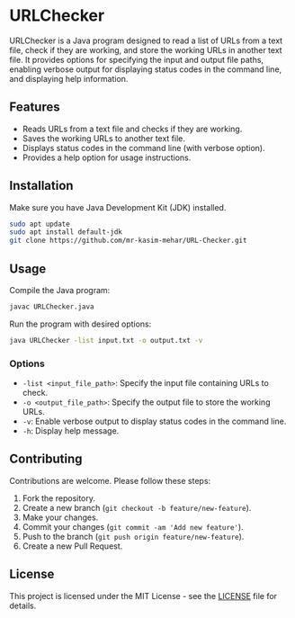 # URLChecker

URLChecker is a Java program designed to read a list of URLs from a text file, check if they are working, and store the working URLs in another text file. It provides options for specifying the input and output file paths, enabling verbose output for displaying status codes in the command line, and displaying help information.

## Features

- Reads URLs from a text file and checks if they are working.
- Saves the working URLs to another text file.
- Displays status codes in the command line (with verbose option).
- Provides a help option for usage instructions.

## Installation

Make sure you have Java Development Kit (JDK) installed.

```bash
sudo apt update
sudo apt install default-jdk
git clone https://github.com/mr-kasim-mehar/URL-Checker.git
```

## Usage

Compile the Java program:

```bash
javac URLChecker.java
```

Run the program with desired options:

```bash
java URLChecker -list input.txt -o output.txt -v
```

### Options

- `-list <input_file_path>`: Specify the input file containing URLs to check.
- `-o <output_file_path>`: Specify the output file to store the working URLs.
- `-v`: Enable verbose output to display status codes in the command line.
- `-h`: Display help message.

## Contributing

Contributions are welcome. Please follow these steps:

1. Fork the repository.
2. Create a new branch (`git checkout -b feature/new-feature`).
3. Make your changes.
4. Commit your changes (`git commit -am 'Add new feature'`).
5. Push to the branch (`git push origin feature/new-feature`).
6. Create a new Pull Request.

## License

This project is licensed under the MIT License - see the [LICENSE](LICENSE) file for details.
